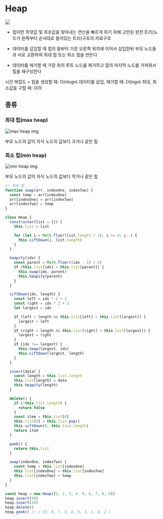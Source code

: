 # Heap

<img src='https://upload.wikimedia.org/wikipedia/commons/thumb/3/38/Max-Heap.svg/480px-Max-Heap.svg.png'/>

- 힙이란 최댓값 및 최솟값을 찾아내는 연산을 빠르게 하기 위해 고안된 완전 트리(노드가 왼쪽부터 순서대로 들어있는 트리)구조의 자료구조

- 데이터를 삽입할 때 힙의 밑바닥 가장 오른쪽 위치에 이어서 삽입한뒤 부모 노드들과 서로 교환하여 최대 힙 또는 최소 힙을 만든다

- 데이터를 제거할 때 가장 위의 루트 노드를 제거하고 힙의 마지막 노드를 가져와서 힙을 재구성한다

시간 복잡도 = 힙을 생성할 때: O(nlogn) 데이터를 삽입, 제거할 때: O(logn) 최대, 최소값을 구할 때: O(1)

## 종류

### 최대 힙(max heap)

![max heap img](https://camo.githubusercontent.com/cf3c66d0d2ed67af70a8bc500fc215526d266a0d/68747470733a2f2f75706c6f61642e77696b696d656469612e6f72672f77696b6970656469612f636f6d6d6f6e732f332f33382f4d61782d486561702e737667)

부모 노드의 값이 자식 노드의 값보다 크거나 같은 힙

### 최소 힙(min heap)

![min heap img](https://camo.githubusercontent.com/16e4220b69a866f97cc20d934c4b16fe5b9147de/68747470733a2f2f75706c6f61642e77696b696d656469612e6f72672f77696b6970656469612f636f6d6d6f6e732f362f36392f4d696e2d686561702e706e67)

부모 노드의 값이 자식 노드의 값보다 작거나 같은 힙

```javascript
// 최대 힙
function swap(arr, indexOne, indexTwo) {
  const temp = arr[indexOne]
  arr[indexOne] = arr[indexTwo]
  arr[indexTwo] = temp
}

class Heap {
  constructor(list = []) {
    this.list = list

    for (let i = Math.floor(list.length / 2); i >= 0; i--) {
      this.siftDown(i, list.length)
    }
  }

  heapify(idx) {
    const parent = Math.floor((idx - 1) / 2)
    if (this.list[idx] > this.list[parent]) {
      this.swap(idx, parent)
      this.heapify(parent)
    }
  }

  siftDown(idx, length) {
    const left = idx * 2 + 1
    const right = idx * 2 + 2
    let largest = idx

    if (left < length && this.list[left] > this.list[largest]) {
      largest = left
    }
    if (right < length && this.list[right] > this.list[largest]) {
      largest = right
    }
    if (idx !== largest) {
      this.swap(largest, idx)
      this.siftDown(largest, length)
    }
  }

  insert(data) {
    const length = this.list.length
    this.list[length] = data
    this.heapify(length)
  }

  delete() {
    if (!this.list.length) {
      return false
    }
    const item = this.list[0]
    this.list[0] = this.list.pop()
    this.siftDown(0, this.list.length)
    return item
  }

  peek() {
    return this.list
  }

  swap(indexOne, indexTwo) {
    const temp = this.list[indexOne]
    this.list[indexOne] = this.list[indexTwo]
    this.list[indexTwo] = temp
  }
}

const heap = new Heap([1, 2, 3, 4, 9, 6, 7, 8, 0])
heap.insert(99)
heap.insert(10)
heap.delete()
heap.peek() // [ 10, 9, 7, 4, 8, 6, 3, 1, 0, 2 ]
```
